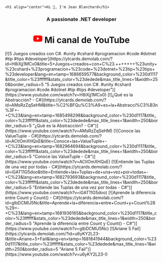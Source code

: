     <h1 align="center">Hi 👋, I'm Jean Blanchard</h1>
<h3 align="center">A passionate .NET developer</h3>

<h1 align="center"> <img src="/icons/youtube.png" width="30px"> Mi canal de <b>YouTube</b></h1>
<!-- BEGIN YOUTUBE-CARDS -->
[![5 Juegos creados con C#.       #unity #cshard #programacion #code #dotnet #tip #tips #developer](https://ytcards.demolab.com/?id=H8iXjj1MCx0&title=5+Juegos+creados+con+C%23.+++++++%23unity+%23cshard+%23programacion+%23code+%23dotnet+%23tip+%23tips+%23developer&lang=en&timestamp=1686659577&background_color=%230d1117&title_color=%23ffffff&stats_color=%23dedede&max_title_lines=1&width=250&border_radius=5 "5 Juegos creados con C#.       #unity #cshard #programacion #code #dotnet #tip #tips #developer")](https://www.youtube.com/watch?v=H8iXjj1MCx0)
[![¿Qué es la Abstracción? - C#](https://ytcards.demolab.com/?id=AMsRzZqSeHM&title=%C2%BFQu%C3%A9+es+la+Abstracci%C3%B3n%3F+-+C%23&lang=en&timestamp=1685498298&background_color=%230d1117&title_color=%23ffffff&stats_color=%23dedede&max_title_lines=1&width=250&border_radius=5 "¿Qué es la Abstracción? - C#")](https://www.youtube.com/watch?v=AMsRzZqSeHM)
[![Conoce las ValueTuple - C#](https://ytcards.demolab.com/?id=ACtlOmXHQxE&title=Conoce+las+ValueTuple+-+C%23&lang=en&timestamp=1682964694&background_color=%230d1117&title_color=%23ffffff&stats_color=%23dedede&max_title_lines=1&width=250&border_radius=5 "Conoce las ValueTuple - C#")](https://www.youtube.com/watch?v=ACtlOmXHQxE)
[![Entiende las Tuplas de una vez por todas - C#](https://ytcards.demolab.com/?id=iGAT11G5doo&title=Entiende+las+Tuplas+de+una+vez+por+todas+-+C%23&lang=en&timestamp=1682793693&background_color=%230d1117&title_color=%23ffffff&stats_color=%23dedede&max_title_lines=1&width=250&border_radius=5 "Entiende las Tuplas de una vez por todas - C#")](https://www.youtube.com/watch?v=iGAT11G5doo)
[![Aprende la diferencia entre Count y Count() - C#](https://ytcards.demolab.com/?id=glbDCMlJ5Nc&title=Aprende+la+diferencia+entre+Count+y+Count%28%29+-+C%23&lang=en&timestamp=1681936165&background_color=%230d1117&title_color=%23ffffff&stats_color=%23dedede&max_title_lines=1&width=250&border_radius=5 "Aprende la diferencia entre Count y Count() - C#")](https://www.youtube.com/watch?v=glbDCMlJ5Nc)
[![Ariane 5 Fail](https://ytcards.demolab.com/?id=u6yKY2L23-I&title=Ariane+5+Fail&lang=en&timestamp=1681841944&background_color=%230d1117&title_color=%23ffffff&stats_color=%23dedede&max_title_lines=1&width=250&border_radius=5 "Ariane 5 Fail")](https://www.youtube.com/watch?v=u6yKY2L23-I)
<!-- END YOUTUBE-CARDS -->